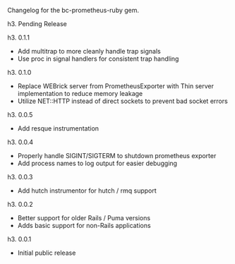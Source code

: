 Changelog for the bc-prometheus-ruby gem.

h3. Pending Release

h3. 0.1.1

- Add multitrap to more cleanly handle trap signals
- Use proc in signal handlers for consistent trap handling

h3. 0.1.0

- Replace WEBrick server from PrometheusExporter with Thin server implementation to reduce memory leakage
- Utilize NET::HTTP instead of direct sockets to prevent bad socket errors

h3. 0.0.5

- Add resque instrumentation

h3. 0.0.4

- Properly handle SIGINT/SIGTERM to shutdown prometheus exporter
- Add process names to log output for easier debugging

h3. 0.0.3

- Add hutch instrumentor for hutch / rmq support

h3. 0.0.2

- Better support for older Rails / Puma versions
- Adds basic support for non-Rails applications

h3. 0.0.1

- Initial public release
